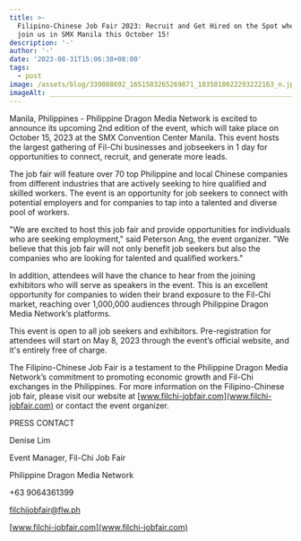 ```yaml
---
title: >-
  Filipino-Chinese Job Fair 2023: Recruit and Get Hired on the Spot when you
  join us in SMX Manila this October 15!
description: '-'
author: '-'
date: '2023-08-31T15:06:38+08:00'
tags:
  - post
image: /assets/blog/339088692_1651503265269871_1835018022293222163_n.jpg
imageAlt: ______________________________________________________________
---
```

Manila, Philippines - Philippine Dragon Media Network is excited to announce its upcoming 2nd edition of the event, which will take place on October 15, 2023 at the SMX Convention Center Manila. This event hosts the largest gathering of Fil-Chi businesses and jobseekers in 1 day for opportunities to connect, recruit, and generate more leads. 



The job fair will feature over 70 top Philippine and local Chinese companies from different industries that are actively seeking to hire qualified and skilled workers. The event is an opportunity for job seekers to connect with potential employers and for companies to tap into a talented and diverse pool of workers.



"We are excited to host this job fair and provide opportunities for individuals who are seeking employment," said Peterson Ang, the event organizer. "We believe that this job fair will not only benefit job seekers but also the companies who are looking for talented and qualified workers."



In addition, attendees will have the chance to hear from the joining exhibitors who will serve as speakers in the event. This is an excellent opportunity for companies to widen their brand exposure to the Fil-Chi market, reaching over 1,000,000 audiences through Philippine Dragon Media Network’s platforms.



This event is open to all job seekers and exhibitors. Pre-registration for attendees will start on May 8, 2023 through the event’s official website, and it's entirely free of charge.



The Filipino-Chinese Job Fair is a testament to the Philippine Dragon Media Network’s commitment to promoting economic growth and Fil-Chi exchanges in the Philippines. For more information on the Filipino-Chinese job fair, please visit our website at [www.filchi-jobfair.com](www.filchi-jobfair.com) or contact the event organizer.



PRESS CONTACT

Denise Lim



Event Manager, Fil-Chi Job Fair



Philippine Dragon Media Network





+63 9064361399



filchijobfair@flw.ph



[www.filchi-jobfair.com](www.filchi-jobfair.com)
